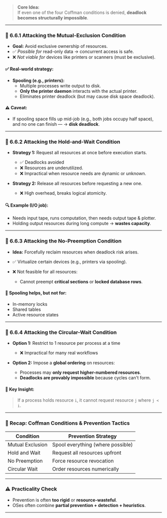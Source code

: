 
> **Core Idea:**  
If even one of the four Coffman conditions is denied, **deadlock becomes structurally impossible**.

---

### 🔁 6.6.1 Attacking the Mutual-Exclusion Condition

- **Goal:** Avoid exclusive ownership of resources.
- ✅ *Possible for* read-only data → concurrent access is safe.
- ❌ *Not viable for* devices like printers or scanners (must be exclusive).
  
#### ✅ Real-world strategy:
- **Spooling (e.g., printers):**  
  - Multiple processes write output to disk.
  - **Only the printer daemon** interacts with the actual printer.
  - Eliminates printer deadlock (but may cause disk space deadlock).

#### ⚠️ Caveat:
- If spooling space fills up mid-job (e.g., both jobs occupy half space), and no one can finish — → **disk deadlock**.

---

### 🧶 6.6.2 Attacking the Hold-and-Wait Condition

- **Strategy 1:** Request all resources at once before execution starts.
  - ✅ Deadlocks avoided
  - ❌ Resources are underutilized.
  - ❌ Impractical when resource needs are dynamic or unknown.

- **Strategy 2:** Release all resources before requesting a new one.
  - ❌ High overhead, breaks logical atomicity.

#### 🔍 Example (I/O job):
- Needs input tape, runs computation, then needs output tape & plotter.
- Holding output resources during long compute → **wastes capacity**.

---

### 🚫 6.6.3 Attacking the No-Preemption Condition

- **Idea:** Forcefully reclaim resources when deadlock risk arises.

- ✅ Virtualize certain devices (e.g., printers via spooling).
- ❌ Not feasible for all resources:
  - Cannot preempt **critical sections** or **locked database rows**.

#### 🔁 Spooling helps, but not for:
- In-memory locks
- Shared tables
- Active resource states

---

### 🔄 6.6.4 Attacking the Circular-Wait Condition

- **Option 1:** Restrict to 1 resource per process at a time  
  - ❌ Impractical for many real workflows

- **Option 2:** Impose a **global ordering** on resources:
  - Processes may **only request higher-numbered resources**.
  - **Deadlocks are provably impossible** because cycles can't form.

#### 🧠 Key Insight:
> If a process holds resource `i`, it cannot request resource `j` where `j < i`.

---

### 🧾 Recap: Coffman Conditions & Prevention Tactics

| Condition            | Prevention Strategy                |
|----------------------|------------------------------------|
| Mutual Exclusion     | Spool everything (where possible)  |
| Hold and Wait        | Request all resources upfront      |
| No Preemption        | Force resource revocation          |
| Circular Wait        | Order resources numerically        |

---

### ⚠️ Practicality Check

- Prevention is often **too rigid** or **resource-wasteful**.
- OSes often combine **partial prevention + detection + heuristics**.

---
